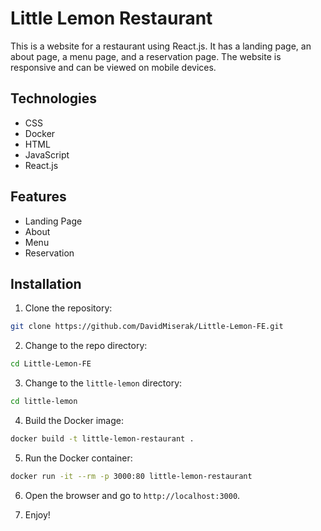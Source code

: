 Little Lemon Restaurant
=======================

This is a website for a restaurant using React.js.
It has a landing page, an about page, a menu page, and a reservation page.
The website is responsive and can be viewed on mobile devices.

## Technologies

- CSS
- Docker
- HTML
- JavaScript
- React.js

## Features

- Landing Page
- About
- Menu
- Reservation

## Installation

1. Clone the repository:
```bash
git clone https://github.com/DavidMiserak/Little-Lemon-FE.git
```

2. Change to the repo directory:
```bash
cd Little-Lemon-FE
```

3. Change to the `little-lemon` directory:
```bash
cd little-lemon
```

4. Build the Docker image:
```bash
docker build -t little-lemon-restaurant .
```

5. Run the Docker container:
```bash
docker run -it --rm -p 3000:80 little-lemon-restaurant
```

6. Open the browser and go to `http://localhost:3000`.

7. Enjoy!
